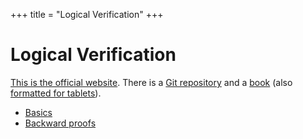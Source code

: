 +++
title = "Logical Verification"
+++

# Logical Verification

[This is the official website](https://lean-forward.github.io/logical-verification/2020/index.html).
There is a [Git repository](https://github.com/blanchette/logical_verification_2020) and a [book](https://github.com/blanchette/logical_verification_2020/raw/master/hitchhikers_guide.pdf) (also [formatted for tablets](https://github.com/blanchette/logical_verification_2020/raw/master/hitchhikers_guide_tablet.pdf)).

- [Basics](basics)
- [Backward proofs](backward-proofs/)
